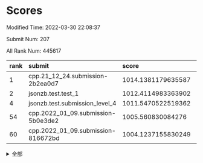 # Scores

Modified Time: 2022-03-30 22:08:37

Submit Num: 207

All Rank Num: 445617

| rank |               submit               |       score        |       sigma        | pk_num |
| :--- | :--------------------------------- | :----------------- | :----------------- | :----- |
| 1    | cpp.21_12_24.submission-2b2ea0d7   | 1014.1381179635587 | 0.8131339825121139 | 8613   |
| 2    | jsonzb.test.test_1                 | 1012.4114983363902 | 0.8095634096462933 | 8613   |
| 4    | jsonzb.test.submission_level_4     | 1011.5470522519362 | 0.8167110564852954 | 8611   |
| 54   | cpp.2022_01_09.submission-5b0e3de2 | 1005.560830084276  | 0.7340290433874955 | 8616   |
| 60   | cpp.2022_01_09.submission-816672bd | 1004.1237155830249 | 0.7031330877089385 | 8608   |


<details>
<summary>全部</summary>

| rank |                 submit                 |       score        |       sigma        | pk_num |
| :--- | :------------------------------------- | :----------------- | :----------------- | :----- |
| 1    | cpp.21_12_24.submission-2b2ea0d7       | 1014.1381179635587 | 0.8131339825121139 | 8613   |
| 2    | jsonzb.test.test_1                     | 1012.4114983363902 | 0.8095634096462933 | 8613   |
| 3    | gobigger.level_3.submission_level_3_33 | 1012.3908837815444 | 0.794911303213594  | 8611   |
| 4    | jsonzb.test.submission_level_4         | 1011.5470522519362 | 0.8167110564852954 | 8611   |
| 5    | gobigger.level_3.submission_level_3_3  | 1011.4466564184827 | 0.7656964367970475 | 8609   |
| 6    | gobigger.level_3.submission_level_3_5  | 1011.2472067859599 | 0.7730100773834111 | 8610   |
| 7    | gobigger.level_3.submission_level_3_40 | 1011.0902484459127 | 0.7759280114984188 | 8609   |
| 8    | gobigger.level_3.submission_level_3_4  | 1011.0850074029357 | 0.7549718568484097 | 8609   |
| 9    | gobigger.level_3.submission_level_3_41 | 1011.0456943682243 | 0.7683584626726011 | 8611   |
| 10   | gobigger.level_3.submission_level_3_39 | 1011.0451840679808 | 0.7462675661439944 | 8614   |
| 11   | gobigger.level_3.submission_level_3_44 | 1010.9425274352426 | 0.7890758404435009 | 8608   |
| 12   | gobigger.level_3.submission_level_3_18 | 1010.8922449958596 | 0.7532033536259444 | 8615   |
| 13   | gobigger.level_3.submission_level_3_29 | 1010.8570490021074 | 0.7483395648050171 | 8612   |
| 14   | gobigger.level_3.submission_level_3_17 | 1010.731248723874  | 0.7560913158183896 | 8614   |
| 15   | gobigger.level_3.submission_level_3_24 | 1010.687804428696  | 0.7610219275273216 | 8605   |
| 16   | gobigger.level_3.submission_level_3_11 | 1010.5167570207053 | 0.7579385721078273 | 8616   |
| 17   | gobigger.level_3.submission_level_3_15 | 1010.4894170628238 | 0.7705871848410094 | 8611   |
| 18   | gobigger.level_3.submission_level_3_0  | 1010.4282666842469 | 0.80435555110055   | 8610   |
| 19   | gobigger.level_3.submission_level_3_13 | 1010.3116112894019 | 0.7745318649313011 | 8612   |
| 20   | gobigger.level_3.submission_level_3_2  | 1010.2649717415854 | 0.7641938271893424 | 8609   |
| 21   | gobigger.level_3.submission_level_3_25 | 1010.1677171298253 | 0.7689703856595238 | 8610   |
| 22   | gobigger.level_3.submission_level_3_49 | 1010.086199395522  | 0.76570846964323   | 8611   |
| 23   | gobigger.level_3.submission_level_3_38 | 1010.0021667409479 | 0.7623417872265594 | 8612   |
| 24   | gobigger.level_3.submission_level_3_28 | 1009.9772148036596 | 0.7626197710681898 | 8610   |
| 25   | gobigger.level_3.submission_level_3_31 | 1009.9464715424732 | 0.7531442152488136 | 8609   |
| 26   | gobigger.level_3.submission_level_3_16 | 1009.91655017113   | 0.7500469496774412 | 8612   |
| 27   | gobigger.level_3.submission_level_3_12 | 1009.9144750991347 | 0.7605440480929453 | 8611   |
| 28   | gobigger.level_3.submission_level_3_22 | 1009.9138052240654 | 0.7756577677025517 | 8605   |
| 29   | gobigger.level_3.submission_level_3_32 | 1009.8157800430827 | 0.7502979501589486 | 8616   |
| 30   | gobigger.level_3.submission_level_3_26 | 1009.7769621412542 | 0.7348299199848043 | 8617   |
| 31   | gobigger.level_3.submission_level_3_35 | 1009.7609249153245 | 0.7708105229510331 | 8610   |
| 32   | gobigger.level_3.submission_level_3_19 | 1009.7356655276373 | 0.7295778105281845 | 8614   |
| 33   | gobigger.level_3.submission_level_3_47 | 1009.681542929922  | 0.7741334390887142 | 8613   |
| 34   | gobigger.level_3.submission_level_3_43 | 1009.6590592148533 | 0.7448575996752111 | 8611   |
| 35   | gobigger.level_3.submission_level_3_37 | 1009.6126032052744 | 0.7748346560994366 | 8614   |
| 36   | gobigger.level_3.submission_level_3_48 | 1009.5332796289573 | 0.7332909874545783 | 8612   |
| 37   | gobigger.level_3.submission_level_3_9  | 1009.5252463776538 | 0.745300146475586  | 8609   |
| 38   | gobigger.level_3.submission_level_3_10 | 1009.5224219102314 | 0.7552109091108818 | 8614   |
| 39   | gobigger.level_3.submission_level_3_45 | 1009.5152000912027 | 0.750701957533813  | 8611   |
| 40   | gobigger.level_3.submission_level_3_14 | 1009.4909678415531 | 0.7460837380510795 | 8611   |
| 41   | gobigger.level_3.submission_level_3_34 | 1009.4570739307699 | 0.7634484760559148 | 8613   |
| 42   | gobigger.level_3.submission_level_3_7  | 1009.3285304194051 | 0.7795198454331795 | 8601   |
| 43   | gobigger.level_3.submission_level_3_23 | 1009.3218057614265 | 0.743941059321212  | 8618   |
| 44   | gobigger.level_3.submission_level_3_42 | 1009.30844735249   | 0.7436156564786299 | 8610   |
| 45   | gobigger.level_3.submission_level_3_8  | 1009.1801841359671 | 0.7455755203747073 | 8613   |
| 46   | gobigger.level_3.submission_level_3_21 | 1009.0702018558857 | 0.7323406754345391 | 8612   |
| 47   | gobigger.level_3.submission_level_3_20 | 1009.0538036077595 | 0.7581742531587107 | 8608   |
| 48   | gobigger.level_3.submission_level_3_6  | 1008.956355240071  | 0.7508383141031615 | 8608   |
| 49   | gobigger.level_3.submission_level_3_30 | 1008.8537225781903 | 0.729755930497247  | 8610   |
| 50   | gobigger.level_3.submission_level_3_46 | 1008.6607401628977 | 0.733155545420498  | 8613   |
| 51   | gobigger.level_3.submission_level_3_36 | 1008.6595980165032 | 0.7350798995849545 | 8615   |
| 52   | gobigger.level_3.submission_level_3_1  | 1008.4714561104762 | 0.7360531186248377 | 8608   |
| 53   | gobigger.level_3.submission_level_3_27 | 1008.3987412803822 | 0.748517246084117  | 8608   |
| 54   | cpp.2022_01_09.submission-5b0e3de2     | 1005.560830084276  | 0.7340290433874955 | 8616   |
| 55   | gobigger.level_1.submission_level_1_20 | 1004.9776418911116 | 0.7285041282054461 | 8609   |
| 56   | gobigger.level_1.submission_level_1_32 | 1004.7885993752163 | 0.7164452657222714 | 8615   |
| 57   | gobigger.level_1.submission_level_1_11 | 1004.7701485776541 | 0.7162964620278074 | 8608   |
| 58   | gobigger.level_1.submission_level_1_5  | 1004.693205162356  | 0.7292918567354972 | 8611   |
| 59   | gobigger.level_1.submission_level_1_28 | 1004.5808924491591 | 0.7097239723343962 | 8607   |
| 60   | cpp.2022_01_09.submission-816672bd     | 1004.1237155830249 | 0.7031330877089385 | 8608   |
| 61   | gobigger.level_1.submission_level_1_16 | 1003.9966631788984 | 0.7165381506485828 | 8611   |
| 62   | gobigger.level_1.submission_level_1_9  | 1003.9177256156142 | 0.7191859797431669 | 8611   |
| 63   | gobigger.level_1.submission_level_1_8  | 1003.9074011986324 | 0.7112645540530625 | 8616   |
| 64   | gobigger.level_1.submission_level_1_15 | 1003.8290779621357 | 0.7139540752784699 | 8608   |
| 65   | gobigger.level_1.submission_level_1_27 | 1003.761533811126  | 0.7232995736414858 | 8610   |
| 66   | gobigger.level_1.submission_level_1_14 | 1003.7605685976099 | 0.7244061129074242 | 8615   |
| 67   | gobigger.level_1.submission_level_1_31 | 1003.7509915138418 | 0.7208410764825814 | 8614   |
| 68   | gobigger.level_1.submission_level_1_44 | 1003.6956979356831 | 0.7107083890129696 | 8608   |
| 69   | gobigger.level_1.submission_level_1_19 | 1003.6649940986861 | 0.7104239728682065 | 8606   |
| 70   | gobigger.level_1.submission_level_1_30 | 1003.6195358663834 | 0.7182321661838322 | 8614   |
| 71   | gobigger.level_1.submission_level_1_33 | 1003.6075098347003 | 0.7213081893604752 | 8613   |
| 72   | gobigger.level_1.submission_level_1_0  | 1003.5578587426223 | 0.7165067155444089 | 8608   |
| 73   | gobigger.level_1.submission_level_1_43 | 1003.5471089881909 | 0.7118947052063221 | 8615   |
| 74   | gobigger.level_1.submission_level_1_34 | 1003.5154795668487 | 0.7177976598442658 | 8612   |
| 75   | gobigger.level_1.submission_level_1_18 | 1003.4853480122232 | 0.7126453445544916 | 8611   |
| 76   | gobigger.level_1.submission_level_1_48 | 1003.48314246432   | 0.71343053782877   | 8613   |
| 77   | gobigger.level_1.submission_level_1_41 | 1003.4343826783233 | 0.7193484507825851 | 8606   |
| 78   | gobigger.level_1.submission_level_1_46 | 1003.3874594173502 | 0.7423476708946932 | 8604   |
| 79   | gobigger.level_1.submission_level_1_49 | 1003.3622691369268 | 0.7299361193931835 | 8616   |
| 80   | gobigger.level_1.submission_level_1_45 | 1003.3036701184868 | 0.7199254369698254 | 8606   |
| 81   | gobigger.level_1.submission_level_1_12 | 1003.2660981339951 | 0.7158786583109128 | 8612   |
| 82   | gobigger.level_1.submission_level_1_26 | 1003.245072964461  | 0.7135512588574966 | 8607   |
| 83   | gobigger.level_1.submission_level_1_1  | 1003.1787556535086 | 0.7173376099434917 | 8608   |
| 84   | gobigger.level_1.submission_level_1_36 | 1003.1596564439963 | 0.7097522049457878 | 8613   |
| 85   | gobigger.level_1.submission_level_1_4  | 1003.1506254197022 | 0.7154850135561314 | 8613   |
| 86   | gobigger.level_1.submission_level_1_42 | 1003.105174361578  | 0.709572568787679  | 8615   |
| 87   | gobigger.level_1.submission_level_1_17 | 1003.042603067756  | 0.7141869255154265 | 8614   |
| 88   | gobigger.level_1.submission_level_1_6  | 1002.9567386118994 | 0.7116534593918059 | 8609   |
| 89   | gobigger.level_1.submission_level_1_10 | 1002.9555077385113 | 0.7191181545821583 | 8610   |
| 90   | gobigger.level_1.submission_level_1_39 | 1002.934104100356  | 0.7271051121238286 | 8611   |
| 91   | gobigger.level_1.submission_level_1_38 | 1002.9056995182186 | 0.7140051316039305 | 8607   |
| 92   | gobigger.level_1.submission_level_1_47 | 1002.7810411901398 | 0.7145802930810776 | 8609   |
| 93   | gobigger.level_1.submission_level_1_29 | 1002.7581610341    | 0.7144799847333086 | 8608   |
| 94   | gobigger.level_1.submission_level_1_35 | 1002.7442344644784 | 0.7107908305984626 | 8612   |
| 95   | gobigger.level_1.submission_level_1_23 | 1002.7202892956078 | 0.7164577895199973 | 8612   |
| 96   | gobigger.level_1.submission_level_1_7  | 1002.7025269727753 | 0.7095209370932357 | 8610   |
| 97   | gobigger.level_1.submission_level_1_37 | 1002.6488090070609 | 0.7052797217720091 | 8609   |
| 98   | gobigger.level_1.submission_level_1_40 | 1002.6037994851147 | 0.7121976161103701 | 8610   |
| 99   | gobigger.level_1.submission_level_1_25 | 1002.5189681374925 | 0.7064961622254703 | 8610   |
| 100  | gobigger.level_1.submission_level_1_2  | 1002.432193521682  | 0.7152934650694378 | 8611   |
| 101  | gobigger.level_1.submission_level_1_22 | 1002.3244308205367 | 0.7264292887112149 | 8609   |
| 102  | gobigger.level_1.submission_level_1_13 | 1002.2454314010201 | 0.7144520989380341 | 8608   |
| 103  | gobigger.level_1.submission_level_1_24 | 1002.1596825159866 | 0.7078267534761493 | 8614   |
| 104  | gobigger.level_1.submission_level_1_3  | 1002.1117177929817 | 0.706959551844014  | 8608   |
| 105  | gobigger.level_1.submission_level_1_21 | 1001.5262220237433 | 0.7091775032347869 | 8614   |
| 106  | gobigger.random.submission_random_10   | 997.4112872069353  | 0.7059216348941127 | 8618   |
| 107  | gobigger.random.submission_random_44   | 997.1737148497139  | 0.7154736882037719 | 8607   |
| 108  | gobigger.random.submission_random_11   | 996.722066110039   | 0.7103102121136715 | 8613   |
| 109  | gobigger.random.submission_random_12   | 996.6915798237836  | 0.7022367094677953 | 8606   |
| 110  | gobigger.random.submission_random_42   | 996.6700402740839  | 0.714673570662798  | 8613   |
| 111  | gobigger.random.submission_random_3    | 996.666418218959   | 0.7204488567690486 | 8616   |
| 112  | gobigger.random.submission_random_15   | 996.5976182330742  | 0.7227047300645157 | 8611   |
| 113  | gobigger.random.submission_random_7    | 996.5924901622843  | 0.6999860575907515 | 8613   |
| 114  | gobigger.random.submission_random_4    | 996.580129630534   | 0.7051454732628597 | 8607   |
| 115  | gobigger.random.submission_random_23   | 996.5495982841171  | 0.7105337837280458 | 8611   |
| 116  | gobigger.random.submission_random_1    | 996.453561351958   | 0.717720521342489  | 8616   |
| 117  | gobigger.random.submission_random_22   | 996.3657179315787  | 0.7127601933322613 | 8614   |
| 118  | gobigger.random.submission_random_41   | 996.3558387592983  | 0.7038128589416527 | 8615   |
| 119  | gobigger.random.submission_random_0    | 996.347584185523   | 0.6952941814226494 | 8607   |
| 120  | gobigger.random.submission_random_13   | 996.3210395091751  | 0.7113911702825058 | 8613   |
| 121  | gobigger.random.submission_random_49   | 996.2361396683456  | 0.702328271986256  | 8608   |
| 122  | gobigger.random.submission_random_16   | 996.1788558137561  | 0.7034692437165743 | 8609   |
| 123  | gobigger.random.submission_random_32   | 996.1713447565728  | 0.703321709537848  | 8608   |
| 124  | gobigger.random.submission_random_30   | 996.1321777961316  | 0.7359407476537906 | 8614   |
| 125  | gobigger.random.submission_random_46   | 996.1250408230923  | 0.7125360436001379 | 8615   |
| 126  | gobigger.random.submission_random_29   | 996.0670718787688  | 0.6918741569446327 | 8610   |
| 127  | gobigger.random.submission_random_26   | 996.0630189051174  | 0.7083998583300603 | 8611   |
| 128  | gobigger.random.submission_random_35   | 995.9870871172476  | 0.7082129141856732 | 8613   |
| 129  | gobigger.random.submission_random_48   | 995.959344427599   | 0.707861255060366  | 8614   |
| 130  | gobigger.random.submission_random_27   | 995.9138507099866  | 0.7097619051707446 | 8607   |
| 131  | gobigger.random.submission_random_6    | 995.8994564013744  | 0.7019045150058132 | 8613   |
| 132  | gobigger.random.submission_random_19   | 995.8819809422583  | 0.698545544274787  | 8613   |
| 133  | gobigger.random.submission_random_40   | 995.8802962154907  | 0.7199668258448573 | 8608   |
| 134  | gobigger.random.submission_random_43   | 995.8386045477308  | 0.7223800836067716 | 8608   |
| 135  | gobigger.random.submission_random_37   | 995.8063349971994  | 0.7014487609497613 | 8608   |
| 136  | gobigger.random.submission_random_20   | 995.7995013509866  | 0.7342019577118566 | 8613   |
| 137  | gobigger.random.submission_random_2    | 995.7991639709724  | 0.7213605146086479 | 8611   |
| 138  | gobigger.random.submission_random_47   | 995.7745597531388  | 0.71419993640936   | 8609   |
| 139  | gobigger.random.submission_random_8    | 995.7675891715611  | 0.7079540047450988 | 8609   |
| 140  | gobigger.random.submission_random_9    | 995.700165235876   | 0.7146230598316001 | 8613   |
| 141  | gobigger.random.submission_random_5    | 995.6691987218551  | 0.7226401794303839 | 8616   |
| 142  | gobigger.random.submission_random_24   | 995.6653332920705  | 0.7037103346352234 | 8608   |
| 143  | gobigger.random.submission_random_17   | 995.5851057962201  | 0.7132394281305174 | 8614   |
| 144  | gobigger.random.submission_random_14   | 995.5138345554392  | 0.713405814649275  | 8614   |
| 145  | gobigger.random.submission_random_18   | 995.50587096337    | 0.7183165273501693 | 8610   |
| 146  | gobigger.random.submission_random_31   | 995.4731333467012  | 0.7131976718535329 | 8611   |
| 147  | gobigger.random.submission_random_25   | 995.4052943570144  | 0.7084601604962998 | 8612   |
| 148  | gobigger.random.submission_random_34   | 995.3359100523078  | 0.713935483286915  | 8617   |
| 149  | gobigger.random.submission_random_28   | 995.3062570138285  | 0.7058822518160182 | 8609   |
| 150  | gobigger.random.submission_random_39   | 995.3048826807346  | 0.707046974559563  | 8610   |
| 151  | gobigger.random.submission_random_36   | 995.299908681546   | 0.7167447012187127 | 8609   |
| 152  | gobigger.random.submission_random_38   | 995.0820371383038  | 0.7090879686885445 | 8608   |
| 153  | gobigger.random.submission_random_45   | 995.079514328879   | 0.7174810924873656 | 8616   |
| 154  | gobigger.random.submission_random_33   | 994.9139111715947  | 0.7263448696360767 | 8611   |
| 155  | gobigger.random.submission_random_21   | 994.2294086382702  | 0.7171036463884543 | 8611   |
| 156  | gobigger.level_2.submission_level_2_30 | 993.9144183748053  | 0.731308322471883  | 8610   |
| 157  | gobigger.level_2.submission_level_2_24 | 993.7673251485835  | 0.7374922386847551 | 8614   |
| 158  | gobigger.level_2.submission_level_2_38 | 993.7637344258267  | 0.7341879113539166 | 8615   |
| 159  | gobigger.level_2.submission_level_2_45 | 993.7284974173876  | 0.7295860709265706 | 8605   |
| 160  | gobigger.level_2.submission_level_2_44 | 993.6699562253733  | 0.7213462403647607 | 8611   |
| 161  | gobigger.level_2.submission_level_2_13 | 993.6123826866474  | 0.7380983172892617 | 8613   |
| 162  | gobigger.level_2.submission_level_2_31 | 993.5201129840705  | 0.7529805795939588 | 8609   |
| 163  | gobigger.level_2.submission_level_2_6  | 993.3637645133816  | 0.7403385051981816 | 8609   |
| 164  | gobigger.level_2.submission_level_2_47 | 993.0696958636597  | 0.7329240644049662 | 8608   |
| 165  | gobigger.level_2.submission_level_2_42 | 993.0404115777635  | 0.7349506483357657 | 8611   |
| 166  | gobigger.level_2.submission_level_2_18 | 992.8163686538059  | 0.7435707084250216 | 8611   |
| 167  | gobigger.level_2.submission_level_2_46 | 992.6811441891931  | 0.7432654941018814 | 8611   |
| 168  | gobigger.level_2.submission_level_2_23 | 992.6268641819643  | 0.739762400878553  | 8611   |
| 169  | gobigger.level_2.submission_level_2_17 | 992.5144573360541  | 0.7309995495749467 | 8607   |
| 170  | gobigger.level_2.submission_level_2_43 | 992.4590544190168  | 0.7531644403440819 | 8611   |
| 171  | gobigger.level_2.submission_level_2_22 | 992.449474642186   | 0.7641844409074398 | 8615   |
| 172  | gobigger.level_2.submission_level_2_8  | 992.4296324883263  | 0.7476131176333125 | 8611   |
| 173  | gobigger.level_2.submission_level_2_20 | 992.4145470785841  | 0.7471753144260069 | 8608   |
| 174  | gobigger.level_2.submission_level_2_28 | 992.3846903900434  | 0.73967455566151   | 8610   |
| 175  | gobigger.level_2.submission_level_2_5  | 992.3730299553847  | 0.7352701976218539 | 8611   |
| 176  | gobigger.level_2.submission_level_2_34 | 992.3149222419893  | 0.7390258199920772 | 8610   |
| 177  | gobigger.level_2.submission_level_2_9  | 992.294969547022   | 0.743199854517685  | 8609   |
| 178  | gobigger.level_2.submission_level_2_41 | 992.2868602825863  | 0.7445617729710229 | 8615   |
| 179  | gobigger.level_2.submission_level_2_4  | 992.2709169893188  | 0.7370364156588969 | 8612   |
| 180  | gobigger.level_2.submission_level_2_25 | 992.2557937504688  | 0.7453569463205053 | 8610   |
| 181  | gobigger.level_2.submission_level_2_1  | 992.2418588240713  | 0.7449235789118785 | 8614   |
| 182  | gobigger.level_2.submission_level_2_21 | 992.2312416093598  | 0.7323461565332121 | 8607   |
| 183  | gobigger.level_2.submission_level_2_2  | 992.2026910588721  | 0.7427957898018125 | 8606   |
| 184  | gobigger.level_2.submission_level_2_16 | 992.1684615012426  | 0.7467675085283717 | 8608   |
| 185  | gobigger.level_2.submission_level_2_14 | 992.1005553247782  | 0.7348774829510819 | 8615   |
| 186  | gobigger.level_2.submission_level_2_29 | 992.0458684672096  | 0.7536778011031647 | 8609   |
| 187  | gobigger.level_2.submission_level_2_36 | 992.0236184037277  | 0.740225265792898  | 8610   |
| 188  | gobigger.level_2.submission_level_2_49 | 992.0095350568894  | 0.7386723277675388 | 8612   |
| 189  | gobigger.level_2.submission_level_2_19 | 991.8528362026883  | 0.7493272537681424 | 8615   |
| 190  | gobigger.level_2.submission_level_2_0  | 991.7772919346928  | 0.7570430667331988 | 8607   |
| 191  | gobigger.level_2.submission_level_2_48 | 991.7751993564233  | 0.735052572279006  | 8613   |
| 192  | gobigger.level_2.submission_level_2_35 | 991.7735771085501  | 0.7524992250721919 | 8619   |
| 193  | gobigger.level_2.submission_level_2_7  | 991.6677293855666  | 0.7624272876397148 | 8609   |
| 194  | gobigger.level_2.submission_level_2_15 | 991.5954872435992  | 0.7702355465217322 | 8612   |
| 195  | gobigger.level_2.submission_level_2_3  | 991.5538481310506  | 0.7531890376864568 | 8610   |
| 196  | gobigger.level_2.submission_level_2_37 | 991.5451145589095  | 0.7446862580437006 | 8608   |
| 197  | gobigger.level_2.submission_level_2_33 | 991.5058556755507  | 0.7374203190559186 | 8608   |
| 198  | gobigger.level_2.submission_level_2_12 | 991.3822612234137  | 0.7473125415265965 | 8607   |
| 199  | gobigger.level_2.submission_level_2_39 | 991.2692375954086  | 0.7659464159260234 | 8614   |
| 200  | gobigger.level_2.submission_level_2_40 | 991.0586888855967  | 0.7595853549213779 | 8612   |
| 201  | gobigger.level_2.submission_level_2_32 | 990.8678284501693  | 0.7588683564665343 | 8615   |
| 202  | gobigger.level_2.submission_level_2_10 | 990.8451965415837  | 0.7642298568951972 | 8611   |
| 203  | gobigger.level_2.submission_level_2_26 | 990.6654411522262  | 0.7784589292606935 | 8614   |
| 204  | gobigger.level_2.submission_level_2_11 | 990.5916829026414  | 0.7622218089354889 | 8606   |
| 205  | gobigger.level_2.submission_level_2_27 | 990.4584857500029  | 0.763045659759458  | 8610   |
| 206  | gobigger.none.submission_none_0        | 979.747277882982   | 1.323856347188899  | 8610   |
| 207  | gobigger.none.submission_none_1        | 977.0479628653773  | 1.4752480948253075 | 8608   |

</details>